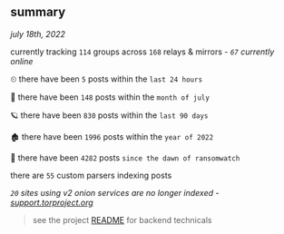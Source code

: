 
## summary
_july 18th, 2022_

currently tracking `114` groups across `168` relays & mirrors - _`67` currently online_

⏲ there have been `5` posts within the `last 24 hours`

🦈 there have been `148` posts within the `month of july`

🪐 there have been `830` posts within the `last 90 days`

🏚 there have been `1996` posts within the `year of 2022`

🦕 there have been `4282` posts `since the dawn of ransomwatch`

there are `55` custom parsers indexing posts

_`20` sites using v2 onion services are no longer indexed - [support.torproject.org](https://support.torproject.org/onionservices/v2-deprecation/)_

> see the project [README](https://github.com/joshhighet/ransomwatch#ransomwatch--) for backend technicals
